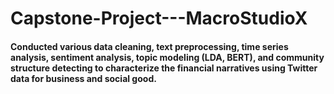 # Capstone-Project---MacroStudioX

#### Conducted various data cleaning, text preprocessing, time series analysis, sentiment analysis, topic modeling (LDA, BERT), and community structure detecting to characterize the financial narratives using Twitter data for business and social good.
